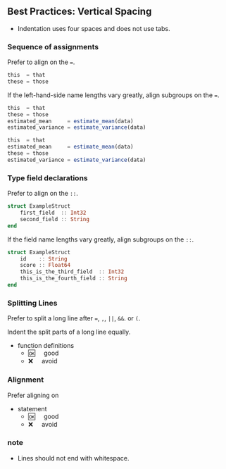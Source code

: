 ## Best Practices:  Vertical Spacing
     
- Indentation uses four spaces and does not use tabs.

### Sequence of assignments

Prefer to align on the `=`.

```julia
this  = that
these = those
```
If the left-hand-side name lengths vary greatly, align subgroups on the `=`.
```julia
this  = that
these = those
estimated_mean     = estimate_mean(data)
estimated_variance = estimate_variance(data)
```
```julia
this  = that
estimated_mean     = estimate_mean(data)
these = those
estimated_variance = estimate_variance(data)
```

### Type field declarations

Prefer to align on the `::`.

```julia
struct ExampleStruct    
    first_field  :: Int32    
    second_field :: String    
end    
```
If the field name lengths vary greatly, align subgroups on the `::`.
```julia
struct ExampleStruct    
    id    :: String    
    score :: Float64    
    this_is_the_third_field  :: Int32    
    this_is_the_fourth_field :: String    
end    
```
### Splitting Lines

Prefer to split a long line after `=`, `,`, `||`, `&&`. or `(`.

Indent the split parts of a long line equally.

- function definitions
  - :ok:&nbsp;&nbsp;&nbsp;&nbsp; good
  - :x:&nbsp;&nbsp;&nbsp;&nbsp;  avoid

### Alignment

Prefer aligning on

- statement
  - :ok:&nbsp;&nbsp;&nbsp;&nbsp; good
  - :x:&nbsp;&nbsp;&nbsp;&nbsp;  avoid
  
### note

- Lines should not end with whitespace.

